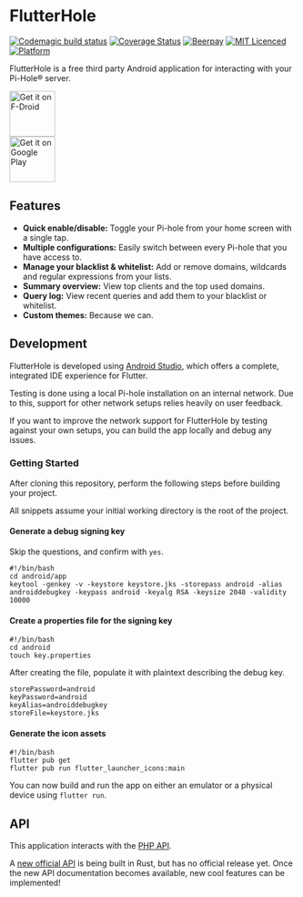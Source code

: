 # FlutterHole #

[![Codemagic build status](https://api.codemagic.io/apps/5c659ea9c49a5000198d45f9/5c65b2f4b66bc70009aaa202/status_badge.svg)](https://codemagic.io/apps/5c659ea9c49a5000198d45f9/5c65b2f4b66bc70009aaa202/latest_build)
[![Coverage Status](https://coveralls.io/repos/github/sterrenburg/flutterhole/badge.svg?branch=master)](https://coveralls.io/github/sterrenburg/flutterhole?branch=master)
[![Beerpay](https://beerpay.io/sterrenburg/flutterhole/make-wish.svg?style=flat)](https://beerpay.io/sterrenburg/flutterhole)
[![MIT Licenced](https://img.shields.io/badge/License-MIT-blue.svg)](https://opensource.org/licenses/MIT)
[![Platform](https://img.shields.io/badge/Platform-Flutter-yellow.svg)](https://flutter.io)

FlutterHole is a free third party Android application for interacting with your Pi-Hole® server.    
    
[<img src="https://f-droid.org/badge/get-it-on.png"    
      alt="Get it on F-Droid"    
      height="80">](https://f-droid.org/app/sterrenburg.github.flutterhole)    
 [<img src="https://play.google.com/intl/en_us/badges/images/generic/en_badge_web_generic.png"    
      alt="Get it on Google Play"    
      height="80">](https://play.google.com/store/apps/details?id=sterrenburg.github.flutterhole)    
 ## Features ##
- **Quick enable/disable:** Toggle your Pi-hole from your home screen with a single tap.
- **Multiple configurations:** Easily switch between every Pi-hole that you have access to.
- **Manage your blacklist & whitelist:** Add or remove domains, wildcards and regular expressions from your lists.
- **Summary overview:** View top clients and the top used domains.
- **Query log:** View recent queries and add them to your blacklist or whitelist.
- **Custom themes:** Because we can.

## Development ##
FlutterHole is developed using [Android Studio](https://developer.android.com/studio), which offers a complete, integrated IDE experience for Flutter.

Testing is done using a local Pi-hole installation on an internal network. Due to this, support for other network setups relies heavily on user feedback.

If you want to improve the network support for FlutterHole by testing against your own setups, you can build the app locally and debug any issues.

### Getting Started ###
After cloning this repository, perform the following steps before building your project.

All snippets assume your initial working directory is the root of the project.

#### Generate a debug signing key ####

Skip the questions, and confirm with `yes`.
``` shell
#!/bin/bash
cd android/app
keytool -genkey -v -keystore keystore.jks -storepass android -alias androiddebugkey -keypass android -keyalg RSA -keysize 2048 -validity 10000
```

#### Create a properties file for the signing key ####
``` shell
#!/bin/bash
cd android
touch key.properties
```

After creating the file, populate it with plaintext describing the debug key.

```
storePassword=android
keyPassword=android
keyAlias=androiddebugkey
storeFile=keystore.jks
```

#### Generate the icon assets ####
``` shell
#!/bin/bash
flutter pub get
flutter pub run flutter_launcher_icons:main
```

You can now build and run the app on either an emulator or a physical device using `flutter run`.

## API ##
This application interacts with the [PHP API](https://discourse.pi-hole.net/t/pi-hole-api/1863).

A [new official API](https://github.com/pi-hole/api) is being built in Rust, but has no official release yet. Once the new API documentation becomes available, new cool features can be implemented!
